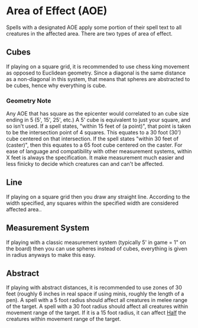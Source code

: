 # Area of Effect (AOE)

Spells with a designated AOE apply some portion of their spell text to all creatures in the affected area. There are two types of area of effect.

## Cubes

If playing on a square grid, it is recommended to use chess king movement as opposed to Euclidean geometry. Since a diagonal is the same distance as a non-diagonal in this system, that means that spheres are abstracted to be cubes, hence why everything is cube.

### Geometry Note

Any AOE that has square as the epicenter would correlated to an cube size ending in 5 (5', 15', 25', etc.) A 5' cube is equivalent to just your square, and so isn't used. If a spell states, "within 15 feet of (a point)", that point is taken to be the intersection point of 4 squares. This equates to a 30 foot (30') cube centered on that intersection. If the spell states "within 30 feet of (caster)", then this equates to a 65 foot cube centered on the caster. For ease of language and compatibility with other measurement systems, within X feet is always the specification. It make measurement much easier and less finicky to decide which creatures can and can't be affected.

## Line

If playing on a square grid then you draw any straight line. According to the width specified, any squares within the specified width are considered affected area..

## Measurement System

If playing with a classic measurement system (typically 5' in game = 1" on the board) then you can use spheres instead of cubes, everything is given in radius anyways to make this easy.

## Abstract

If playing with abstract distances, it is recommended to use zones of 30 feet (roughly 6 inches in real space if using minis, roughly the length of a pen). A spell with a 5 foot radius should affect all creatures in melee range of the target. A spell with a 30 foot radius should affect all creatures within movement range of the target. If it is a 15 foot radius, it can affect [Half](../../Foreword/Rule%20for%20rules.md#Halving) the creatures within movement range of the target.
